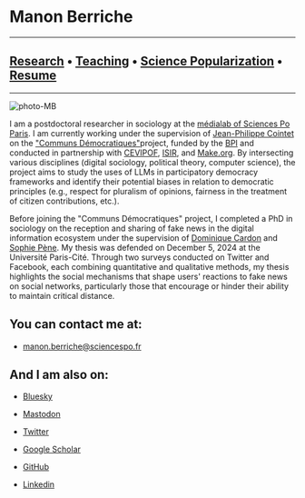# **Manon Berriche**

-----------------

## [Research](research.md) • [Teaching](teaching.md) • [Science Popularization](General-Audience.md) • [Resume](https://drive.google.com/file/d/1UwkuyM8tl4AkzG5pzdHz4dQbBdUNdDKx/view?usp=sharing)

-----------------

![photo-MB](MB.jpg)

I am a postdoctoral researcher in sociology at the [médialab of Sciences Po Paris](https://medialab.sciencespo.fr). I am currently working under the supervision of [Jean-Philippe Cointet](https://medialab.sciencespo.fr/equipe/jean-philippe-cointet/) on the ["Communs Démocratiques"](https://about.make.org/democratic-commons/landing-page)project, funded by the [BPI](https://www.bpifrance.fr) and conducted in partnership with [CEVIPOF](https://www.sciencespo.fr/cevipof/fr/), [ISIR](https://www.isir.upmc.fr), and [Make.org](https://make.org/FR). By intersecting various disciplines (digital sociology, political theory, computer science), the project aims to study the uses of LLMs in participatory democracy frameworks and identify their potential biases in relation to democratic principles (e.g., respect for pluralism of opinions, fairness in the treatment of citizen contributions, etc.).

Before joining the "Communs Démocratiques" project, I completed a PhD in sociology on the reception and sharing of fake news in the digital information ecosystem under the supervision of [Dominique Cardon](https://medialab.sciencespo.fr/en/people/dominique-cardon) and [Sophie Pène](https://www.dicen-idf.org/membre/pene-sophie). My thesis was defended on December 5, 2024 at the Université Paris-Cité. Through two surveys conducted on Twitter and Facebook, each combining quantitative and qualitative methods, my thesis highlights the social mechanisms that shape users' reactions to fake news on social networks, particularly those that encourage or hinder their ability to maintain critical distance.


## You can contact me at: 


* [manon.berriche@sciencespo.fr](manon.berriche@sciencespo.fr) 


## And I am also on: 


* [Bluesky](https://app.bsky.cz/profile/manonberriche.bsky.social)

* [Mastodon](https://mastodon.world/@manonberriche)

* [Twitter](https://twitter.com/berriche_manon)

* [Google Scholar](https://scholar.google.com/citations?user=vWrBYa4AAAAJ&hl=fr&oi=ao)

* [GitHub](https://github.com/manonberriche)

* [Linkedin](https://www.linkedin.com/in/manon-berriche)





